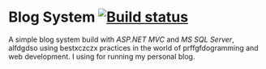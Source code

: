 # Blog System [![Build status](https://ci.appveyor.com/api/projects/status/x1p0r5vdffdgfdakejkan7h?svg=true)](https://ci.appveyor.com/project/IvanIvanov/blogsystem)

A simple blog system build with *ASP.NET MVC* and *MS SQL Server*, alfdgdso using bestxczczx practices in the world of prffgfdogramming and web development. I using for running my personal blog.
